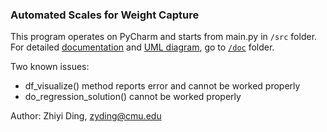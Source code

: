 ### Automated Scales for Weight Capture

This program operates on PyCharm and starts from main.py in `/src` folder.    
For detailed [documentation](https://github.com/lisading/Auto-Weight-Detection/blob/master/doc/doc.pdf) and [UML diagram](https://github.com/lisading/Auto-Weight-Detection/blob/master/doc/uml.pdf), go to [`/doc`](https://github.com/lisading/Auto-Weight-Detection/tree/master/doc) folder.    

Two known issues:    

- df_visualize() method reports error and cannot be worked properly
- do_regression_solution() cannot be worked properly

Author: Zhiyi Ding, zyding@cmu.edu
